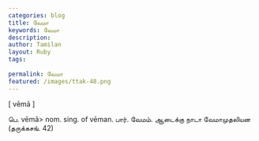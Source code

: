 ```yaml
---
categories: blog
title: வேமா
keywords: வேமா
description: 
author: Tamilan
layout: Ruby
tags: 
 
permalink: வேமா
featured: /images/ttak-48.png
---
```

  
[ vēmā ]  
  
பெ. vēmā> nom. sing. of vēman. பார். வேமம். ஆடைக்கு நாடா வேமாமுதலியன (தருக்கசங். 42)